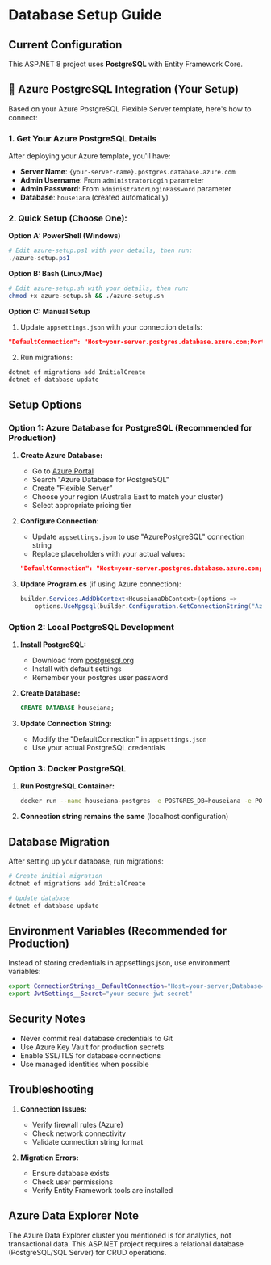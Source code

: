 # Database Setup Guide

## Current Configuration
This ASP.NET 8 project uses **PostgreSQL** with Entity Framework Core.

## 🔵 Azure PostgreSQL Integration (Your Setup)

Based on your Azure PostgreSQL Flexible Server template, here's how to connect:

### 1. Get Your Azure PostgreSQL Details
After deploying your Azure template, you'll have:
- **Server Name**: `{your-server-name}.postgres.database.azure.com`
- **Admin Username**: From `administratorLogin` parameter
- **Admin Password**: From `administratorLoginPassword` parameter
- **Database**: `houseiana` (created automatically)

### 2. Quick Setup (Choose One):

**Option A: PowerShell (Windows)**
```powershell
# Edit azure-setup.ps1 with your details, then run:
./azure-setup.ps1
```

**Option B: Bash (Linux/Mac)**
```bash
# Edit azure-setup.sh with your details, then run:
chmod +x azure-setup.sh && ./azure-setup.sh
```

**Option C: Manual Setup**
1. Update `appsettings.json` with your connection details:
```json
"DefaultConnection": "Host=your-server.postgres.database.azure.com;Port=5432;Database=houseiana;Username=your-admin;Password=your-password;SSL Mode=Require;Trust Server Certificate=true"
```

2. Run migrations:
```bash
dotnet ef migrations add InitialCreate
dotnet ef database update
```

## Setup Options

### Option 1: Azure Database for PostgreSQL (Recommended for Production)

1. **Create Azure Database:**
   - Go to [Azure Portal](https://portal.azure.com)
   - Search "Azure Database for PostgreSQL"
   - Create "Flexible Server"
   - Choose your region (Australia East to match your cluster)
   - Select appropriate pricing tier

2. **Configure Connection:**
   - Update `appsettings.json` to use "AzurePostgreSQL" connection string
   - Replace placeholders with your actual values:
   ```json
   "DefaultConnection": "Host=your-server.postgres.database.azure.com;Port=5432;Database=houseiana;Username=your-username;Password=your-password;SSL Mode=Require"
   ```

3. **Update Program.cs** (if using Azure connection):
   ```csharp
   builder.Services.AddDbContext<HouseianaDbContext>(options =>
       options.UseNpgsql(builder.Configuration.GetConnectionString("AzurePostgreSQL")));
   ```

### Option 2: Local PostgreSQL Development

1. **Install PostgreSQL:**
   - Download from [postgresql.org](https://www.postgresql.org/download/)
   - Install with default settings
   - Remember your postgres user password

2. **Create Database:**
   ```sql
   CREATE DATABASE houseiana;
   ```

3. **Update Connection String:**
   - Modify the "DefaultConnection" in `appsettings.json`
   - Use your actual PostgreSQL credentials

### Option 3: Docker PostgreSQL

1. **Run PostgreSQL Container:**
   ```bash
   docker run --name houseiana-postgres -e POSTGRES_DB=houseiana -e POSTGRES_PASSWORD=postgres -p 5432:5432 -d postgres:15
   ```

2. **Connection string remains the same** (localhost configuration)

## Database Migration

After setting up your database, run migrations:

```bash
# Create initial migration
dotnet ef migrations add InitialCreate

# Update database
dotnet ef database update
```

## Environment Variables (Recommended for Production)

Instead of storing credentials in appsettings.json, use environment variables:

```bash
export ConnectionStrings__DefaultConnection="Host=your-server;Database=houseiana;Username=user;Password=pass"
export JwtSettings__Secret="your-secure-jwt-secret"
```

## Security Notes

- Never commit real database credentials to Git
- Use Azure Key Vault for production secrets
- Enable SSL/TLS for database connections
- Use managed identities when possible

## Troubleshooting

1. **Connection Issues:**
   - Verify firewall rules (Azure)
   - Check network connectivity
   - Validate connection string format

2. **Migration Errors:**
   - Ensure database exists
   - Check user permissions
   - Verify Entity Framework tools are installed

## Azure Data Explorer Note

The Azure Data Explorer cluster you mentioned is for analytics, not transactional data. This ASP.NET project requires a relational database (PostgreSQL/SQL Server) for CRUD operations.